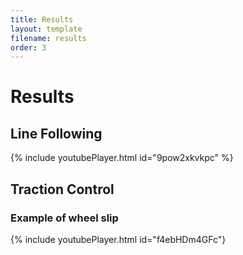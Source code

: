 ```yaml
---
title: Results
layout: template
filename: results
order: 3
--- 
```


# Results






## Line Following

{% include youtubePlayer.html id="9pow2xkvkpc" %}

## Traction Control

### Example of wheel slip

{% include youtubePlayer.html id="f4ebHDm4GFc"}